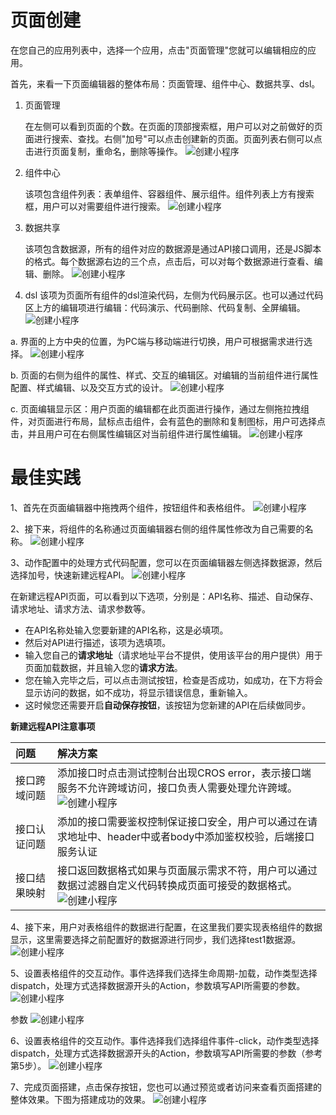 # 页面创建
   在您自己的应用列表中，选择一个应用，点击"页面管理"您就可以编辑相应的应用。

   首先，来看一下页面编辑器的整体布局：页面管理、组件中心、数据共享、dsl。

1. 页面管理

   在左侧可以看到页面的个数。在页面的顶部搜索框，用户可以对之前做好的页面进行搜索、查找。右侧"加号"可以点击创建新的页面。页面列表右侧可以点击进行页面复制，重命名，删除等操作。
   ![创建小程序](../../../../../image/IoT/IoT-Aep/lowcode-page-list.jpeg)

2. 组件中心

   该项包含组件列表：表单组件、容器组件、展示组件。组件列表上方有搜索框，用户可以对需要组件进行搜索。
   ![创建小程序](../../../../../image/IoT/IoT-Aep/lowcode-component.jpeg)

3. 数据共享

   该项包含数据源，所有的组件对应的数据源是通过API接口调用，还是JS脚本的格式。每个数据源右边的三个点，点击后，可以对每个数据源进行查看、编辑、删除。
   ![创建小程序](../../../../../image/IoT/IoT-Aep/lowcode-data.jpeg)

4. dsl
   该项为页面所有组件的dsl渲染代码，左侧为代码展示区。也可以通过代码区上方的编辑项进行编辑：代码演示、代码删除、代码复制、全屏编辑。
   ![创建小程序](../../../../../image/IoT/IoT-Aep/lowcode-dsl.jpeg)


a. 界面的上方中央的位置，为PC端与移动端进行切换，用户可根据需求进行选择。
![创建小程序](../../../../../image/IoT/IoT-Aep/lowcode-change.jpeg)

b. 页面的右侧为组件的属性、样式、交互的编辑区。对编辑的当前组件进行属性配置、样式编辑、以及交互方式的设计。
![创建小程序](../../../../../image/IoT/IoT-Aep/lowcode-prop.jpeg)

c. 页面编辑显示区：用户页面的编辑都在此页面进行操作，通过左侧拖拉拽组件，对页面进行布局，鼠标点击组件，会有蓝色的删除和复制图标，用户可选择点击，并且用户可在右侧属性编辑区对当前组件进行属性编辑。
![创建小程序](../../../../../image/IoT/IoT-Aep/lowcode-edit.jpeg)


# 最佳实践
1、首先在页面编辑器中拖拽两个组件，按钮组件和表格组件。
![创建小程序](../../../../../image/IoT/IoT-Aep/lowcode-step1.jpeg)

2、接下来，将组件的名称通过页面编辑器右侧的组件属性修改为自己需要的名称。
![创建小程序](../../../../../image/IoT/IoT-Aep/lowcode-step2.jpeg)

3、动作配置中的处理方式代码配置，您可以在页面编辑器左侧选择数据源，然后选择加号，快速新建远程API。
![创建小程序](../../../../../image/IoT/IoT-Aep/lowcode-step3.jpeg)

在新建远程API页面，可以看到以下选项，分别是：API名称、描述、自动保存、请求地址、请求方法、请求参数等。

- 在API名称处输入您要新建的API名称，这是必填项。
- 然后对API进行描述，该项为选填项。
- 输入您自己的**请求地址**（请求地址平台不提供，使用该平台的用户提供）用于页面加载数据，并且输入您的**请求方法**。
- 您在输入完毕之后，可以点击测试按钮，检查是否成功，如成功，在下方将会显示访问的数据，如不成功，将显示错误信息，重新输入。
- 这时候您还需要开启**自动保存按钮**，该按钮为您新建的API在后续做同步。

**新建远程API注意事项**

| 问题     | 解决方案                                                                                                                 |
|:-------|:---------------------------------------------------------------------------------------------------------------------|
| 接口跨域问题 | 添加接口时点击测试控制台出现CROS error，表示接口端服务不允许跨域访问，接口负责人需要处理允许跨域。![创建小程序](../../../../../image/IoT/IoT-Aep/lowcode-table1.jpeg) |
| 接口认证问题 | 添加的接口需要鉴权控制保证接口安全，用户可以通过在请求地址中、header中或者body中添加鉴权校验，后端接口服务认证                                                         |
| 接口结果映射 | 接口返回数据格式如果与页面展示需求不符，用户可以通过数据过滤器自定义代码转换成页面可接受的数据格式。![创建小程序](../../../../../image/IoT/IoT-Aep/lowcode-table3.jpeg)     |



4、接下来，用户对表格组件的数据进行配置，在这里我们要实现表格组件的数据显示，这里需要选择之前配置好的数据源进行同步，我们选择test1数据源。
![创建小程序](../../../../../image/IoT/IoT-Aep/lowcode-step4.jpeg)

5、设置表格组件的交互动作。事件选择我们选择生命周期-加载，动作类型选择dispatch，处理方式选择数据源开头的Action，参数填写API所需要的参数。
![创建小程序](../../../../../image/IoT/IoT-Aep/lowcode-step5.jpeg)

参数
![创建小程序](../../../../../image/IoT/IoT-Aep/lowcode-step5-1.jpeg)

6、设置表格组件的交互动作。事件选择我们选择组件事件-click，动作类型选择dispatch，处理方式选择数据源开头的Action，参数填写API所需要的参数（参考第5步）。
![创建小程序](../../../../../image/IoT/IoT-Aep/lowcode-step6.jpeg)

7、完成页面搭建，点击保存按钮，您也可以通过预览或者访问来查看页面搭建的整体效果。下图为搭建成功的效果。
![创建小程序](../../../../../image/IoT/IoT-Aep/lowcode-step7.jpeg)

